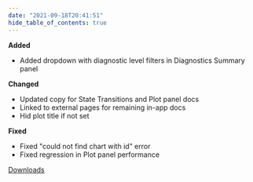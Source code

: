 ```yaml
---
date: "2021-09-18T20:41:51"
hide_table_of_contents: true
---
```

**Added**
- Added dropdown with diagnostic level filters in Diagnostics Summary panel

**Changed**
- Updated copy for State Transitions and Plot panel docs
- Linked to external pages for remaining in-app docs
- Hid plot title if not set

**Fixed**
- Fixed "could not find chart with id" error
- Fixed regression in Plot panel performance
<!-- truncate -->
[Downloads](https://github.com/foxglove/studio/releases/tag/v0.18.2)
